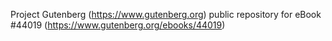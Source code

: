 Project Gutenberg (https://www.gutenberg.org) public repository for eBook #44019 (https://www.gutenberg.org/ebooks/44019)
